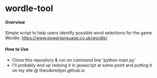 # wordle-tool

#### Overview
Simple script to help users identify possible word selections for the game Wordle: https://www.powerlanguage.co.uk/wordle/

#### How to Use
- Clone this repository & run on command line 'python main.py' 
- I'll probably end up redoing it in javascript at some point and putting it on my site @ theodoredyer.github.io
